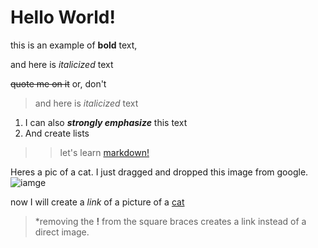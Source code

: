 # Hello World!

this is an example of **bold** text,

and here is *italicized* text

~~quote me on it~~ or, don't 

> and here is *italicized* text
1. I can also ***strongly emphasize*** this text
2. And create lists 
>> let's learn [markdown!](github.com/cherrera1208/reading-notes/markdown.md)

Heres a pic of a cat. I just dragged and dropped this image from google. ![iamge](https://user-images.githubusercontent.com/107902478/174714297-2bb41a4f-de9e-46c1-a32f-7f834320b989.png)

now I will create a *link* of a picture of a [cat](https://user-images.githubusercontent.com/107902478/174714099-25a0f862-9b60-408f-ac4a-a6cca4b92cdf.jpg)
>*removing the **!** from the square braces creates a link instead of a direct image. 

